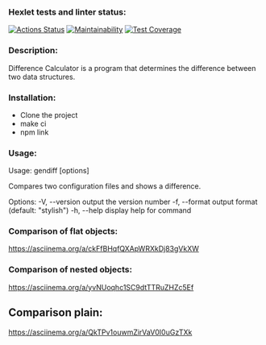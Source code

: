 ### Hexlet tests and linter status:
[![Actions Status](https://github.com/shalovlivayaHulignka/frontend-project-46/actions/workflows/hexlet-check.yml/badge.svg)](https://github.com/shalovlivayaHulignka/frontend-project-46/actions)
[![Maintainability](https://api.codeclimate.com/v1/badges/02398105a0acbb1e2146/maintainability)](https://codeclimate.com/github/shalovlivayaHulignka/frontend-project-46/maintainability)
[![Test Coverage](https://api.codeclimate.com/v1/badges/02398105a0acbb1e2146/test_coverage)](https://codeclimate.com/github/shalovlivayaHulignka/frontend-project-46/test_coverage)

### Description:
Difference Calculator is a program that determines the difference between two data structures.

### Installation:
- Clone the project
- make ci
- npm link

### Usage:
Usage: gendiff [options] <filepath1> <filepath2>

Compares two configuration files and shows a difference.

Options:
-V, --version        output the version number
-f, --format <type>  output format (default: "stylish")
-h, --help           display help for command

### Comparison of flat objects:
https://asciinema.org/a/ckFfBHqfQXApWRXkDj83gVkXW

### Comparison of nested objects:
https://asciinema.org/a/yvNUoqhc1SC9dtTTRuZHZc5Ef

## Comparison plain:
https://asciinema.org/a/QkTPv1ouwmZirVaV0I0uGzTXk